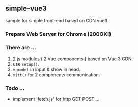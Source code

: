 ## simple-vue3
sample for simple front-end based on CDN vue3

### Prepare Web Server for Chrome (200OK!)

### There are ...
1. 2 js modules ( 2 Vue components ) based on Vue 3 CDN.
2. use `setup()`.
3. `v-model` in input & show in head. 
4. `mitt()` for 2 components communication.

### Todo ...
* implement 'fetch.js' for http GET POST ...